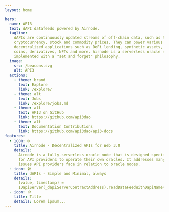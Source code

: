 ```yaml
---
layout: home

hero:
  name: API3
  text: dAPI datafeeds powered by Airnode.
  tagline:
    dAPIs are continuously updated streams of off-chain data, such as the latest
    cryptocurrency, stock and commodity prices. They can power various
    decentralized applications such as DeFi lending, synthetic assets, stable
    coins, derivatives, NFTs and more. Airnode is a serverless oracle node
    implemented with a "set and forget" philosophy.
  image:
    src: /beacons.svg
    alt: API3
  actions:
    - theme: brand
      text: Explore
      link: /explore/
    - theme: alt
      text: Jobs
      link: /explore/jobs.md
    - theme: alt
      text: API3 on GitHub
      link: https://github.com/api3dao
    - theme: alt
      text: Documentation Contributions
      link: https://github.com/api3dao/api3-docs
features:
  - icon: ⚙️
    title: Airnode - Decentralized APIs for Web 3.0
    details:
      Airnode is a fully-serverless oracle node that is designed specifically
      for API providers to operate their own oracles. It addresses many of the
      issues API providers face in relation to oracle nodes.
  - icon: 🛠️
    title: dAPIs - Simple and Minimal, always
    details:
      (value, timestamp) =
      IDapiServer(_dapiServerContractAddress).readDataFeedWithDapiName("ETH/USD");
  - icon: 🪙
    title: Title
    details: Lorem ipsum...
---
```

